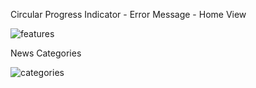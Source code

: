 Circular Progress Indicator - Error Message - Home View 

![features](https://github.com/amirrrra/News-App/assets/117866096/448d0c58-fd57-40f1-b481-3f328cb9c028)

News Categories

![categories](https://github.com/amirrrra/News-App/assets/117866096/42339b55-2db4-4826-9f51-57f165cccf59)

